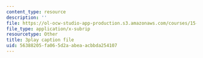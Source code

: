 ```yaml
---
content_type: resource
description: ''
file: https://ol-ocw-studio-app-production.s3.amazonaws.com/courses/15-031j-energy-decisions-markets-and-policies-spring-2012/56388205fa065d2aabeaacbbda254107_NmVdm5kqDvM.vtt
file_type: application/x-subrip
resourcetype: Other
title: 3play caption file
uid: 56388205-fa06-5d2a-abea-acbbda254107
---
```

